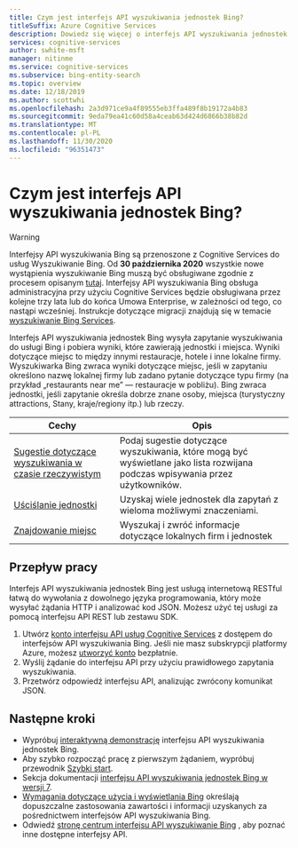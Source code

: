 ```yaml
---
title: Czym jest interfejs API wyszukiwania jednostek Bing?
titleSuffix: Azure Cognitive Services
description: Dowiedz się więcej o interfejs API wyszukiwania jednostek Bing i sposobach wyodrębniania i wyszukiwania jednostek oraz miejsc z zapytań wyszukiwania.
services: cognitive-services
author: swhite-msft
manager: nitinme
ms.service: cognitive-services
ms.subservice: bing-entity-search
ms.topic: overview
ms.date: 12/18/2019
ms.author: scottwhi
ms.openlocfilehash: 2a3d971ce9a4f89555eb3ffa489f8b19172a4b83
ms.sourcegitcommit: 9eda79ea41c60d58a4ceab63d424d6866b38b82d
ms.translationtype: MT
ms.contentlocale: pl-PL
ms.lasthandoff: 11/30/2020
ms.locfileid: "96351473"
---
```

# <a name="what-is-bing-entity-search-api"></a>Czym jest interfejs API wyszukiwania jednostek Bing?

> [!WARNING]
> Interfejsy API wyszukiwania Bing są przenoszone z Cognitive Services do usług Wyszukiwanie Bing. Od **30 października 2020** wszystkie nowe wystąpienia wyszukiwanie Bing muszą być obsługiwane zgodnie z procesem opisanym [tutaj](/bing/search-apis/bing-web-search/create-bing-search-service-resource).
> Interfejsy API wyszukiwania Bing obsługa administracyjna przy użyciu Cognitive Services będzie obsługiwana przez kolejne trzy lata lub do końca Umowa Enterprise, w zależności od tego, co nastąpi wcześniej.
> Instrukcje dotyczące migracji znajdują się w temacie [wyszukiwanie Bing Services](/bing/search-apis/bing-web-search/create-bing-search-service-resource).

Interfejs API wyszukiwania jednostek Bing wysyła zapytanie wyszukiwania do usługi Bing i pobiera wyniki, które zawierają jednostki i miejsca. Wyniki dotyczące miejsc to między innymi restauracje, hotele i inne lokalne firmy. Wyszukiwarka Bing zwraca wyniki dotyczące miejsc, jeśli w zapytaniu określono nazwę lokalnej firmy lub zadano pytanie dotyczące typu firmy (na przykład „restaurants near me” — restauracje w pobliżu). Bing zwraca jednostki, jeśli zapytanie określa dobrze znane osoby, miejsca (turystyczny attractions, Stany, kraje/regiony itp.) lub rzeczy.

|Cechy  |Opis  |
|---------|---------|
|[Sugestie dotyczące wyszukiwania w czasie rzeczywistym](concepts/search-for-entities.md#suggest-search-terms-with-the-bing-autosuggest-api)     | Podaj sugestie dotyczące wyszukiwania, które mogą być wyświetlane jako lista rozwijana podczas wpisywania przez użytkowników.       | 
| [Uściślanie jednostki](concepts/search-for-entities.md#the-bing-entity-search-api-response)  | Uzyskaj wiele jednostek dla zapytań z wieloma możliwymi znaczeniami. |
| [Znajdowanie miejsc](concepts/search-for-entities.md#find-places) | Wyszukaj i zwróć informacje dotyczące lokalnych firm i jednostek  |

## <a name="workflow"></a>Przepływ pracy

Interfejs API wyszukiwania jednostek Bing jest usługą internetową RESTful łatwą do wywołania z dowolnego języka programowania, który może wysyłać żądania HTTP i analizować kod JSON. Możesz użyć tej usługi za pomocą interfejsu API REST lub zestawu SDK.

1. Utwórz [konto interfejsu API usług Cognitive Services](../cognitive-services-apis-create-account.md) z dostępem do interfejsów API wyszukiwania Bing. Jeśli nie masz subskrypcji platformy Azure, możesz [utworzyć konto](https://azure.microsoft.com/free/cognitive-services/) bezpłatnie.
2. Wyślij żądanie do interfejsu API przy użyciu prawidłowego zapytania wyszukiwania.
3. Przetwórz odpowiedź interfejsu API, analizując zwrócony komunikat JSON.

## <a name="next-steps"></a>Następne kroki

* Wypróbuj [interaktywną demonstrację](https://azure.microsoft.com/services/cognitive-services/bing-entity-search-api/) interfejsu API wyszukiwania jednostek Bing. 
* Aby szybko rozpocząć pracę z pierwszym żądaniem, wypróbuj przewodnik [Szybki start](quickstarts/csharp.md).
* Sekcja dokumentacji [interfejsu API wyszukiwania jednostek Bing w wersji 7](/rest/api/cognitiveservices-bingsearch/bing-entities-api-v7-reference).
* [Wymagania dotyczące użycia i wyświetlania Bing](../bing-web-search/use-display-requirements.md) określają dopuszczalne zastosowania zawartości i informacji uzyskanych za pośrednictwem interfejsów API wyszukiwania Bing.
* Odwiedź [stronę centrum interfejsu API wyszukiwanie Bing](../bing-web-search/overview.md) , aby poznać inne dostępne interfejsy API.